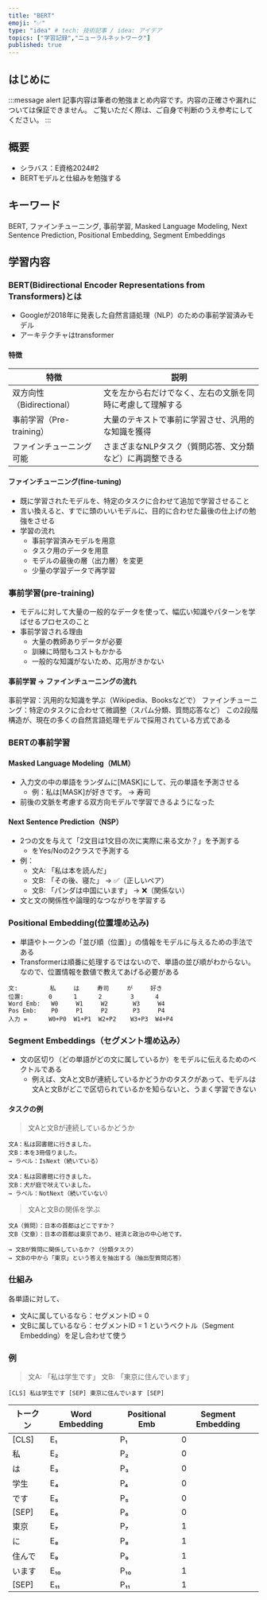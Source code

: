 ```yaml
---
title: "BERT"
emoji: "✅"
type: "idea" # tech: 技術記事 / idea: アイデア
topics: ["学習記録","ニューラルネットワーク"]
published: true
---
```


## はじめに
:::message alert
記事内容は筆者の勉強まとめ内容です。内容の正確さや漏れについては保証できません。
ご覧いただく際は、ご自身で判断のうえ参考にしてください。
:::


## 概要
- シラバス：E資格2024#2
- BERTモデルと仕組みを勉強する

## キーワード
BERT, ファインチューニング, 事前学習, Masked Language Modeling,
Next Sentence Prediction, Positional Embedding, Segment Embeddings

## 学習内容
### BERT(Bidirectional Encoder Representations from Transformers)とは
- Googleが2018年に発表した自然言語処理（NLP）のための事前学習済みモデル
- アーキテクチャはtransformer

#### 特徴
| 特徴                      | 説明                                     |
| ----------------------- | -------------------------------------- |
| 双方向性（Bidirectional） | 文を左から右だけでなく、左右の文脈を同時に考慮して理解する      |
| 事前学習（Pre-training）  | 大量のテキストで事前に学習させ、汎用的な知識を獲得 |
| ファインチューニング可能        | さまざまなNLPタスク（質問応答、文分類など）に再調整できる         |


#### ファインチューニング(fine-tuning)
- 既に学習されたモデルを、特定のタスクに合わせて追加で学習させること
- 言い換えると、すでに頭のいいモデルに、目的に合わせた最後の仕上げの勉強をさせる
- 学習の流れ
    - 事前学習済みモデルを用意
    - タスク用のデータを用意
    - モデルの最後の層（出力層）を変更
    - 少量の学習データで再学習




### 事前学習(pre-training)
- モデルに対して大量の一般的なデータを使って、幅広い知識やパターンを学ばせるプロセスのこと
- 事前学習される理由
    - 大量の教師ありデータが必要
    - 訓練に時間もコストもかかる
    - 一般的な知識がないため、応用がきかない


#### 事前学習 → ファインチューニングの流れ
事前学習：汎用的な知識を学ぶ（Wikipedia、Booksなどで）
ファインチューニング：特定のタスクに合わせて微調整（スパム分類、質問応答など）
この2段階構造が、現在の多くの自然言語処理モデルで採用されている方式である



### BERTの事前学習

#### Masked Language Modeling（MLM）
- 入力文の中の単語をランダムに[MASK]にして、元の単語を予測させる
    - 例：私は[MASK]が好きです。 → 寿司
- 前後の文脈を考慮する双方向モデルで学習できるようになった

#### Next Sentence Prediction（NSP）
- 2つの文を与えて「2文目は1文目の次に実際に来る文か？」を予測する
    - をYes/Noの2クラスで予測する
- 例：
    - 文A: 「私は本を読んだ」
    - 文B: 「その後、寝た」 → ✅（正しいペア）
    - 文B: 「パンダは中国にいます」 → ❌（関係ない）
- 文と文の関係性や論理的なつながりを学習する

### Positional Embedding(位置埋め込み)
- 単語やトークンの「並び順（位置）」の情報をモデルに与えるための手法である
- Transformerは順番に処理するではないので、単語の並び順がわからない。なので、位置情報を数値で教えてあげる必要がある

```
文:         私     は     寿司     が     好き
位置:       0      1      2        3      4
Word Emb:   W0     W1     W2       W3     W4
Pos Emb:    P0     P1     P2       P3     P4
入力 =      W0+P0  W1+P1  W2+P2    W3+P3  W4+P4
```

### Segment Embeddings（セグメント埋め込み）
- 文の区切り（どの単語がどの文に属しているか）をモデルに伝えるためのベクトルである
    - 例えば、文Aと文Bが連続しているかどうかのタスクがあって、モデルは文Aと文Bがどこで区切られているかを知らないと、うまく学習できない

#### タスクの例
> 文Aと文Bが連続しているかどうか

```
文A：私は図書館に行きました。  
文B：本を3冊借りました。
→ ラベル：IsNext（続いている）
```

```
文A：私は図書館に行きました。  
文B：犬が庭で吠えていました。
→ ラベル：NotNext（続いていない）
```

> 文Aと文Bの関係を学ぶ

```
文A（質問）：日本の首都はどこですか？  
文B（文章）：日本の首都は東京であり、経済と政治の中心地です。

→ 文Bが質問に関係しているか？（分類タスク）
→ 文Bの中から「東京」という答えを抽出する（抽出型質問応答）
```


### 仕組み
各単語に対して、
- 文Aに属しているなら：セグメントID = 0
- 文Bに属しているなら：セグメントID = 1
というベクトル（Segment Embedding）を足し合わせて使う

### 例
> 文A: 「私は学生です」
> 文B: 「東京に住んでいます」

```
[CLS] 私は学生です [SEP] 東京に住んでいます [SEP]
```

| トークン   | Word Embedding | Positional Emb | Segment Embedding |
| ------ | -------------- | -------------- | ----------------- |
| \[CLS] | E₁             | P₁             | 0                 |
| 私      | E₂             | P₂             | 0                 |
| は      | E₃             | P₃             | 0                 |
| 学生     | E₄             | P₄             | 0                 |
| です     | E₅             | P₅             | 0                 |
| \[SEP] | E₆             | P₆             | 0                 |
| 東京     | E₇             | P₇             | 1                 |
| に      | E₈             | P₈             | 1                 |
| 住んで    | E₉             | P₉             | 1                 |
| います    | E₁₀            | P₁₀            | 1                 |
| \[SEP] | E₁₁            | P₁₁            | 1                 |
